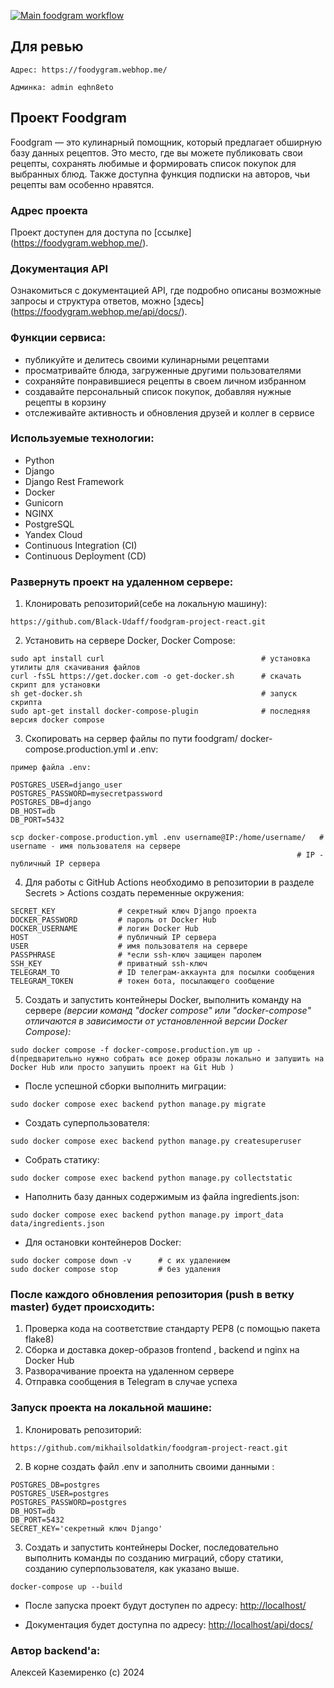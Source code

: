 [![Main foodgram workflow](https://github.com/Black-Udaff/foodgram-project-react/actions/workflows/main.yml/badge.svg?branch=main)](https://github.com/Black-Udaff/foodgram-project-react/actions/workflows/main.yml)

## Для ревью
```
Адрес: https://foodygram.webhop.me/

Админка: admin eqhn8eto

```



## Проект Foodgram

Foodgram — это кулинарный помощник, который предлагает обширную базу данных рецептов. Это место, где вы можете публиковать свои рецепты, сохранять любимые и формировать список покупок для выбранных блюд. Также доступна функция подписки на авторов, чьи рецепты вам особенно нравятся.

### Адрес проекта
Проект доступен для доступа по [ссылке] (https://foodygram.webhop.me/).

### Документация API
Ознакомиться с документацией API, где подробно описаны возможные запросы и структура ответов, можно [здесь] (https://foodygram.webhop.me/api/docs/).


### Функции сервиса:
- публикуйте и делитесь своими кулинарными рецептами
- просматривайте блюда, загруженные другими пользователями
- сохраняйте понравившиеся рецепты в своем личном избранном
- создавайте персональный список покупок, добавляя нужные рецепты в корзину
- отслеживайте активность и обновления друзей и коллег в сервисе

### Используемые технологии:
- Python
- Django
- Django Rest Framework
- Docker
- Gunicorn
- NGINX
- PostgreSQL
- Yandex Cloud
- Continuous Integration (CI)
- Continuous Deployment (CD)


### Развернуть проект на удаленном сервере:

1. Клонировать репозиторий(себе на локальную машину):
```
https://github.com/Black-Udaff/foodgram-project-react.git
```

2. Установить на сервере Docker, Docker Compose:

```
sudo apt install curl                                   # установка утилиты для скачивания файлов
curl -fsSL https://get.docker.com -o get-docker.sh      # скачать скрипт для установки
sh get-docker.sh                                        # запуск скрипта
sudo apt-get install docker-compose-plugin              # последняя версия docker compose
```

3. Скопировать на сервер файлы по пути foodgram/ docker-compose.production.yml и .env:
```
пример файла .env:

POSTGRES_USER=django_user
POSTGRES_PASSWORD=mysecretpassword
POSTGRES_DB=django
DB_HOST=db
DB_PORT=5432

```

```
scp docker-compose.production.yml .env username@IP:/home/username/   # username - имя пользователя на сервере
                                                                # IP - публичный IP сервера
```

4. Для работы с GitHub Actions необходимо в репозитории в разделе Secrets > Actions создать переменные окружения:
```
SECRET_KEY              # секретный ключ Django проекта
DOCKER_PASSWORD         # пароль от Docker Hub
DOCKER_USERNAME         # логин Docker Hub
HOST                    # публичный IP сервера
USER                    # имя пользователя на сервере
PASSPHRASE              # *если ssh-ключ защищен паролем
SSH_KEY                 # приватный ssh-ключ
TELEGRAM_TO             # ID телеграм-аккаунта для посылки сообщения
TELEGRAM_TOKEN          # токен бота, посылающего сообщение

```

5. Создать и запустить контейнеры Docker, выполнить команду на сервере
*(версии команд "docker compose" или "docker-compose" отличаются в зависимости от установленной версии Docker Compose):*
```
sudo docker compose -f docker-compose.production.ym up -d(предварительно нужно собрать все докер образы локально и запушить на Docker Hub или просто запушить проект на Git Hub )
```

- После успешной сборки выполнить миграции:
```
sudo docker compose exec backend python manage.py migrate
```

- Создать суперпользователя:
```
sudo docker compose exec backend python manage.py createsuperuser
```

- Собрать статику:
```
sudo docker compose exec backend python manage.py collectstatic
```

- Наполнить базу данных содержимым из файла ingredients.json:
```
sudo docker compose exec backend python manage.py import_data data/ingredients.json
```

- Для остановки контейнеров Docker:
```
sudo docker compose down -v      # с их удалением
sudo docker compose stop         # без удаления
```

### После каждого обновления репозитория (push в ветку master) будет происходить:

1. Проверка кода на соответствие стандарту PEP8 (с помощью пакета flake8)
2. Сборка и доставка докер-образов frontend , backend и nginx на Docker Hub
3. Разворачивание проекта на удаленном сервере
4. Отправка сообщения в Telegram в случае успеха

### Запуск проекта на локальной машине:

1. Клонировать репозиторий:
```
https://github.com/mikhailsoldatkin/foodgram-project-react.git
```

2. В корне создать файл .env и заполнить своими данными :
```
POSTGRES_DB=postgres
POSTGRES_USER=postgres
POSTGRES_PASSWORD=postgres
DB_HOST=db
DB_PORT=5432
SECRET_KEY='секретный ключ Django'
```

3. Создать и запустить контейнеры Docker, последовательно выполнить команды по созданию миграций, сбору статики, 
созданию суперпользователя, как указано выше.
```
docker-compose up --build
```


- После запуска проект будут доступен по адресу: [http://localhost/](http://localhost:6555/)


- Документация будет доступна по адресу: [http://localhost/api/docs/](http://localhost:6555/api/docs/)


### Автор backend'а:

Алексей Каземиренко (c) 2024
